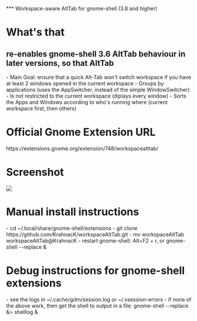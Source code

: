 *** Workspace-aware AltTab for gnome-shell (3.8 and higher)

<h1>What's that</h1>
<h2>re-enables gnome-shell 3.6 AltTab behaviour in later versions, so that AltTab</h2>
 - Main Goal: ensure that a quick Alt-Tab won't switch workspace if you have at least 2 windows opened in the current workspace
 - Groups by applications (uses the AppSwitcher, instead of the simple WindowSwitcher)
 - Is not restricted to the current workspace (diplays every window)
 - Sorts the Apps and Windows according to who's running where (current workspace first, then others)

<h1>Official Gnome Extension URL</h1>
https://extensions.gnome.org/extension/748/workspacealttab/

<h1>Screenshot</h1>
<img src='https://extensions.gnome.org/static/extension-data/screenshots/screenshot_748.png'/>

<h1>Manual install instructions</h1>
 - cd ~/.local/share/gnome-shell/extensions
 - git clone https://github.com/KrahnacK/workspaceAltTab.git
 - mv workspaceAltTab workspaceAltTab@KrahnacK
 - restart gnome-shell: Alt+F2 + r, or gnome-shell --replace & 

<h1>Debug instructions for gnome-shell extensions</h1>
 - see the logs in ~/.cache/gdm/session.log or ~/.xsession-errors
 - if none of the above work, then get the shell to output in a file: gnome-shell --replace &> shelllog &

